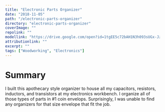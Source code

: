 ```yaml
---
title: "Electronic Parts Organizer"
date: "2018-11-05"
path: "/electronic-parts-organizer"
directory: "electronic-parts-organizer"
coverImage: ""
repolink: ""
modellink: "https://drive.google.com/open?id=1tgEE5c72bAH1N3h093sUGx-JzfH1flqT"
attributionlink: ""
excerpt: ""
tags: ["Woodworking", "Electronics"]
---
```


# Summary

I built this apothecary style organizer to house all my capacitors, resistors, inductors, and transistors at my electronics workbench. I organize all of those types of parts in #1 coin envelops. Surprisingly, I was unable to find any organizers for that size envelope that fit the job.
